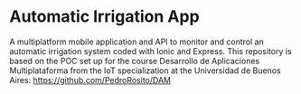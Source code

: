 # Automatic Irrigation App
A multiplatform mobile application and API to monitor and control an automatic irrigation system coded with Ionic and Express.
This repository is based on the POC set up for the course Desarrollo de Aplicaciones Multiplataforma from the IoT specialization at the Universidad de Buenos Aires: https://github.com/PedroRosito/DAM
